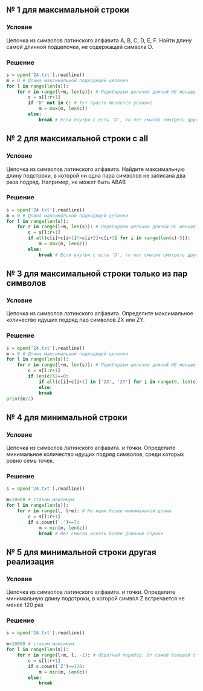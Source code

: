 ## № 1 для максимальной строки
### Условие
Цепочка из символов латинского алфавита A, B, C, D, E, F. Найти длину самой длинной подцепочки, не содержащей символа D.
### Решение
```python
s = open('24.txt').readline()
m = 0 # Длина максимальной подходящей цепочки
for l in range(len(s)):
	for r in range(l+m, len(s)): # Перебираем цепочки длиной НЕ меньше максимальной найденной раньше
		c = s[l:r+1]
		if 'D' not in c: # Тут просто меняется условие
			m = max(m, len(c))
		else:
			break # Если внутри c есть 'D', то нет смысла смотреть другие строки с таким же началом
```
## № 2 для максимальной строки с all
### Условие
Цепочка из символов латинского алфавита. Найдите максимальную длину подстроки, в которой ни одна пара символов не записана два раза подряд. Например, не может быть ABAB
### Решение
```python
s = open('24.txt').readline()
m = 0 # Длина максимальной подходящей цепочки
for l in range(len(s)):
	for r in range(l+m, len(s)): # Перебираем цепочки длиной НЕ меньше максимальной найденной раньше
		c = s[l:r+1]
		if all(c[i]+c[i+1]!=c[i+2]+c[i+3] for i in range(len(c)-5)):
			m = max(m, len(c))
		else:
			break # Если внутри c есть 'D', то нет смысла смотреть другие строки с таким же началом
```
## № 3 для максимальной строки только из пар символов
### Условие
Цепочка из символов латинского алфавита. Определите максимальное количество идущих подряд пар символов ZX или ZY.
### Решение
```python
s = open('24.txt').readline()
m = 0 # Длина максимальной подходящей цепочки
for l in range(len(s)):
	for r in range(l+m, len(s)): # Перебираем цепочки длиной НЕ меньше максимальной найденной раньше
		c = s[l:r+1]
		if len(c)%2==0:
			if all(c[i]+c[i+1] in ['ZX', 'ZY'] for i in range(0, len(c), 2))
			else:
			break
print(m/2)
```
## № 4 для минимальной строки
### Условие
Цепочка из символов латинского алфавита. и точки. Определите минимальное количество идущих подряд символов, среди которых ровно семь точек.
### Решение
```python
s = open('24.txt').readline()

m=10000 # ставим максимум
for l in range(len(s)):
	for r in range(l, l+m): # Не ищим более минимальной длины
		c = s[l:r+1]
		if c.count('.')==7:
			m = min(m, len(c))
			break # Нет смысла искать более длинные строки
```
## № 5 для минимальной строки другая реализация
### Условие
Цепочка из символов латинского алфавита. и точки. Определите минимальную длину подстроки, в которой символ Z встречается не менее 120 раз
### Решение
```python
s = open('24.txt').readline()

m=10000 # ставим максимум
for l in range(len(s)):
	for r in range(l+m, l, -1): # Обратный перебор. От самой большой строки к самой маленькой
		c = s[l:r+1]
		if c.count('Z')>=120: 
			m = min(m, len(c))
		else:
			break
```
